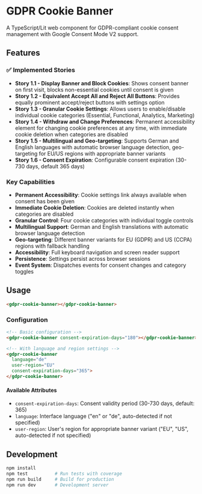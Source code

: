# GDPR Cookie Banner

A TypeScript/Lit web component for GDPR-compliant cookie consent management with Google Consent Mode V2 support.

## Features

### ✅ Implemented Stories

- **Story 1.1 - Display Banner and Block Cookies**: Shows consent banner on first visit, blocks non-essential cookies until consent is given
- **Story 1.2 - Equivalent Accept All and Reject All Buttons**: Provides equally prominent accept/reject buttons with settings option
- **Story 1.3 - Granular Cookie Settings**: Allows users to enable/disable individual cookie categories (Essential, Functional, Analytics, Marketing)
- **Story 1.4 - Withdraw and Change Preferences**: Permanent accessibility element for changing cookie preferences at any time, with immediate cookie deletion when categories are disabled
- **Story 1.5 - Multilingual and Geo-targeting**: Supports German and English languages with automatic browser language detection, geo-targeting for EU/US regions with appropriate banner variants
- **Story 1.6 - Consent Expiration**: Configurable consent expiration (30-730 days, default 365 days)

### Key Capabilities

- **Permanent Accessibility**: Cookie settings link always available when consent has been given
- **Immediate Cookie Deletion**: Cookies are deleted instantly when categories are disabled
- **Granular Control**: Four cookie categories with individual toggle controls
- **Multilingual Support**: German and English translations with automatic browser language detection
- **Geo-targeting**: Different banner variants for EU (GDPR) and US (CCPA) regions with fallback handling
- **Accessibility**: Full keyboard navigation and screen reader support
- **Persistence**: Settings persist across browser sessions
- **Event System**: Dispatches events for consent changes and category toggles

## Usage

```html
<gdpr-cookie-banner></gdpr-cookie-banner>
```

### Configuration

```html
<!-- Basic configuration -->
<gdpr-cookie-banner consent-expiration-days="180"></gdpr-cookie-banner>

<!-- With language and region settings -->
<gdpr-cookie-banner 
  language="de" 
  user-region="EU" 
  consent-expiration-days="365">
</gdpr-cookie-banner>
```

#### Available Attributes

- `consent-expiration-days`: Consent validity period (30-730 days, default: 365)
- `language`: Interface language ("en" or "de", auto-detected if not specified)
- `user-region`: User's region for appropriate banner variant ("EU", "US", auto-detected if not specified)

## Development

```bash
npm install
npm test          # Run tests with coverage
npm run build     # Build for production
npm run dev       # Development server
```
